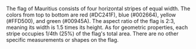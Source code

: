 The flag of Mauritius consists of four horizontal stripes of equal width. The colors from top to bottom are red (#DC241F), blue (#002664), yellow (#FFD500), and green (#00945A). The aspect ratio of the flag is 2:3, meaning its width is 1.5 times its height. As for geometric properties, each stripe occupies 1/4th (25%) of the flag's total area. There are no other specific measurements or shapes on the flag.